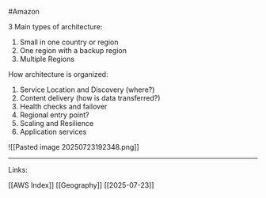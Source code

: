 #Amazon 

3 Main types of architecture:

1. Small in one country or region
2. One region with a backup region
3. Multiple Regions

How architecture is organized:

1. Service Location and Discovery (where?)
2. Content delivery (how is data transferred?)
3. Health checks and failover 
4. Regional entry point? 
5. Scaling and Resilience
6. Application services 

![[Pasted image 20250723192348.png]]

---
Links:

[[AWS Index]]
[[Geography]]
[[2025-07-23]]
